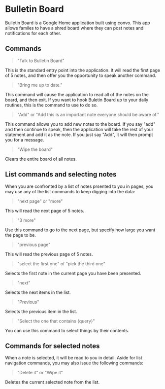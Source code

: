 # Bulletin Board

Bulletin Board is a Google Home application built using convo. This app allows familes to have a shred board where they can post notes and notifications for each other.

## Commands

> "Talk to Bulletin Board"

This is the standard entry point into the application. It will read the first page of 5 notes, and then offer you the opportunity to speak another command. 

> "Bring me up to date."
 
 This command will cause the application to read all of the notes on the board, and then exit. If you want to hook Buletin Board up to your daily routines, this is the command to use to do so.

> "Add" or "Add this is an important note everyone should be aware of."
 
 This command allows you to add new notes to the board. If you say "add" and then continue to speak, then the application will take the rest of your statement and add it as the note. If you just say "Add", it will then prompt you for a message.

> "Wipe the board"

Clears the entire board of all notes.


## List commands and selecting notes

When you are confronted by a list of notes prsented to you in pages, you may use any of the list commands to keep digging into the data:

> "next page" or "more"

This will read the next page of 5 notes.

> "3 more"

Use this command to go to the next page, but specify how large you want the page to be.

> "previous page"

This will read the previous page of 5 notes. 

> "select the first one" of "pick the third one"
 
Selects the first note in the current page you have been presented.

> "next"

Selects the next items in the list.

> "Previous"

Selects the previous item in the list.

> "Select the one that contains {query}"

You can use this command to select things by their contents.

## Commands for selected notes

When a note is selected, it will be read to you in detail. Aside for list navigation commands, you may also issue the following commands:

> "Delete it" or "Wipe it"

Deletes the current selected note from the list.

